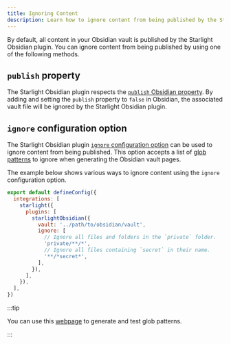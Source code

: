 ```yaml
---
title: Ignoring Content
description: Learn how to ignore content from being published by the Starlight Obsidian plugin.
---
```


By default, all content in your Obsidian vault is published by the Starlight Obsidian plugin.
You can ignore content from being published by using one of the following methods.

## `publish` property

The Starlight Obsidian plugin respects the [`publish` Obsidian property](https://help.obsidian.md/Obsidian+Publish/Publish+and+unpublish+notes#Ignore%20notes).
By adding and setting the `publish` property to `false` in Obsidian, the associated vault file will be ignored by the Starlight Obsidian plugin.

## `ignore` configuration option

The Starlight Obsidian plugin [`ignore` configuration option](/configuration/#ignore) can be used to ignore content from being published.
This option accepts a list of [glob patterns](https://github.com/mrmlnc/fast-glob#basic-syntax) to ignore when generating the Obsidian vault pages.

The example below shows various ways to ignore content using the `ignore` configuration option.

```js
export default defineConfig({
  integrations: [
    starlight({
      plugins: [
        starlightObsidian({
          vault: '../path/to/obsidian/vault',
          ignore: [
            // Ignore all files and folders in the `private` folder.
            'private/**/*',
            // Ignore all files containing `secret` in their name.
            '**/*secret*',
          ],
        }),
      ],
    }),
  ],
})
```

:::tip

You can use this [webpage](https://www.digitalocean.com/community/tools/glob) to generate and test glob patterns.

:::
